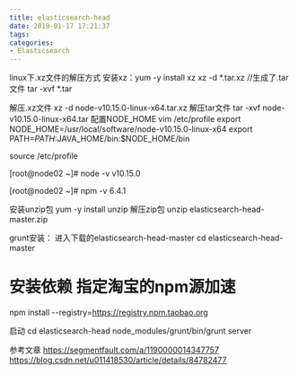 ```yaml
---
title: elasticsearch-head
date: 2019-01-17 17:21:37
tags:
categories:
- Elasticsearch
---
```

linux下.xz文件的解压方式
安装xz：yum -y install xz
xz -d *.tar.xz //生成了.tar文件
tar -xvf *.tar
<!-- more -->
解压.xz文件
xz -d node-v10.15.0-linux-x64.tar.xz 
解压tar文件
tar -xvf node-v10.15.0-linux-x64.tar
配置NODE_HOME
vim /etc/profile
export NODE_HOME=/usr/local/software/node-v10.15.0-linux-x64
export PATH=$PATH:$JAVA_HOME/bin:$NODE_HOME/bin

source /etc/profile

[root@node02 ~]# node -v
v10.15.0

[root@node02 ~]# npm -v
6.4.1

安装unzip包
yum -y install unzip
解压zip包
unzip elasticsearch-head-master.zip 

grunt安装：
进入下载的elasticsearch-head-master
cd elasticsearch-head-master
# 安装依赖 指定淘宝的npm源加速
npm install --registry=https://registry.npm.taobao.org

启动
cd elasticsearch-head
node_modules/grunt/bin/grunt server

参考文章
https://segmentfault.com/a/1190000014347757
https://blog.csdn.net/u011418530/article/details/84782477
